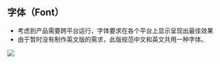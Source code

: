 ## 字体（Font）

- 考虑到产品需要跨平台运行，字体要求在各个平台上显示呈现出最佳效果
- 由于暂时没有制作英文版的需求，此版规范中文和英文共用一种字体。

![](http://oizi4nn30.bkt.clouddn.com//20170814135811_JhAZrX_Screenshot.jpeg)
